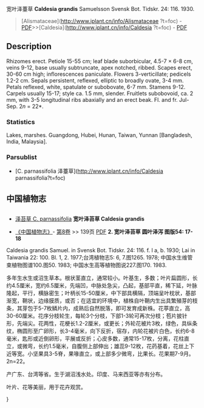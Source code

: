 宽叶泽薹草 **Caldesia grandis** Samuelsson Svensk Bot. Tidskr. 24: 116. 1930.

> [Alismataceae](http://www.iplant.cn/info/Alismataceae ?t=foc) - [PDF](http://iplant.cn/foc/pdf/Alismataceae.pdf)>>[Caldesia](http://www.iplant.cn/info/Caldesia ?t=foc) - [PDF](http://www.iplant.cn/foc/pdf/Caldesia.pdf)

## Description

Rhizomes erect. Petiole 15-55 cm; leaf blade suborbicular, 4.5-7 × 6-8 cm, veins 9-12, base usually subtruncate, apex notched, ribbed. Scapes erect, 30-60 cm high; inflorescences paniculate. Flowers 3-verticillate; pedicels 1.2-2 cm. Sepals persistent, reflexed, elliptic to broadly ovate, 3-4 mm. Petals reflexed, white, spatulate or subobovate, 6-7 mm. Stamens 9-12. Carpels usually 15-17; style ca. 1.5 mm, slender. Fruitlets subobovoid, ca. 2 mm, with 3-5 longitudinal ribs abaxially and an erect beak. Fl. and fr. Jul-Sep. 2*n* = 22*.

### Statistics
Lakes, marshes. Guangdong, Hubei, Hunan, Taiwan, Yunnan [Bangladesh, India, Malaysia].

### Parsublist

* [C.  parnassifolia  泽薹草](http://www.iplant.cn/info/Caldesia parnassifolia?t=foc)

## 中国植物志
## 
* [泽苔草  C.  parnassifolia](Caldesia-parnassifolia-泽薹草.md)
**宽叶泽苔草 Caldesia grandis**

* [《中国植物志》](http://www.iplant.cn/frps)- [第8卷](http://www.iplant.cn/frps/vol/8) >> 139页 [PDF](http://www.iplant.cn/frps/pdf/8/139.pdf)
**2. 宽叶泽苔草 圆叶泽泻 图版54: 17-18**

Caldesia grandis Samuel. in Svensk Bot. Tidskr. 24: 116. f. l a, b. 1930; Lai in Taiwania 22: 100. Bl. 1, 2. 1977;台湾植物志5: 6, 7.图1265. 1978; 中国水生维管束植物图谱100.图50. 1983; 中国水生高等植物图说227.图170. 1983.

多年生水生或沼生草本。根状茎直立，通常较小。叶基生，多数；叶片扁圆形，长约4.5厘米，宽约6.5厘米，先端凹，中脉处急尖，凸起，基部平直，稀下延，叶脉隆起，平行，横脉密生；叶柄长15-50厘米，中下部具横隔，顶端呈叶枕状，基部渐宽，鞘状，边缘膜质，或否；在适宜的环境中，植株自叶鞘内生出具繁殖芽的枝条，其芽包于5-7枚鳞片内，成熟后自然脱落，即可发育成新株。花葶直立，高30-60厘米。花序分枝轮生，每轮3个分枝，下部1-3轮可再次分枝；苞片披针形，先端尖。花两性，花梗长1.2-2厘米，或更长；外轮花被片3枚，绿色，具纵条纹，椭圆形至广卵形，长3-4毫米，向下反折，宿存，内轮花被片白色，长约6-8毫米，匙形或近倒卵形，平展或反折；心皮多数，通常15-17枚，分离，花柱直立，或微弯，长约1.5毫米，自腹侧上部伸出；雄蕊9-12枚，花药基着，花丝上下近等宽。小坚果具3-5脊，果喙直立，或上部多少微弯，比果长。花果期7-9月。2n=22。

产广东、台湾等省。生于湖沼浅水处。印度、马来西亚等亦有分布。

叶片、花等美丽，用于花卉观赏。

}